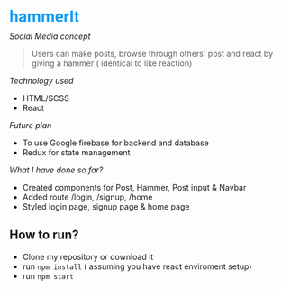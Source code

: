 <img src="./src/assets/logo_blue.png" /> 

*Social Media concept* 
>  Users can make posts, browse through others' post and react by giving a hammer ( identical to like reaction)

*Technology used*
- HTML/SCSS
- React

*Future plan*
- To use Google firebase for backend and database
- Redux for state management

*What I have done so far?*
- Created components for Post, Hammer, Post input & Navbar
- Added route /login, /signup, /home 
- Styled login page, signup page & home page

## How to run?
- Clone my repository or download it
- run `npm install` ( assuming you have react enviroment setup)
- run `npm start`

